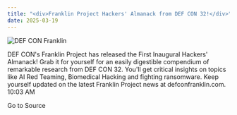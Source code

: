 ```yaml
---
title: "<div>Franklin Project Hackers' Almanack from DEF CON 32!</div>"
date: 2025-03-19
---
```


![DEF CON Franklin](https://defcon.org/images/defcon-main/post-images/franklin.webp)  

DEF CON's Franklin Project has released the First Inaugural Hackers' Almanack! Grab it for yourself for an easily digestible compendium of remarkable research from DEF CON 32. You'll get critical insights on topics like AI Red Teaming, Biomedical Hacking and fighting ransomware. Keep yourself updated on the latest Franklin Project news at defconfranklin.com.  
10:03 AM

Go to Source
